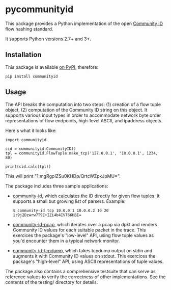 pycommunityid
=============

This package provides a Python implementation of the open
[Community ID](https://github.com/corelight/community-id-spec)
flow hashing standard.

It supports Python versions 2.7+ and 3+.

Installation
------------

This package is available [on PyPI](https://pypi.org/project/communityid/), therefore:

    pip install communityid

Usage
-----

The API breaks the computation into two steps: (1) creation of a flow
tuple object, (2) computation of the Community ID string on this
object. It supports various input types in order to accommodate
network byte order representations of flow endpoints, high-level ASCII,
and ipaddress objects.

Here's what it looks like:

    import communityid

    cid = communityid.CommunityID()
    tpl = communityid.FlowTuple.make_tcp('127.0.0.1', '10.0.0.1', 1234, 80)

    print(cid.calc(tpl))

This will print "1:mgRgpIZSu0KHDp/QrtcWZpkJpMU=".

The package includes three sample applications:

- [community-id](https://github.com/corelight/pycommunityid/blob/master/scripts/community-id),
  which calculates the ID directly for given flow tuples. It supports
  a small but growing list of parsers. Example:

      $ community-id tcp 10.0.0.1 10.0.0.2 10 20
      1:9j2Dzwrw7T9E+IZi4b4IVT66HBI=

- [community-id-pcap](https://github.com/corelight/pycommunityid/blob/master/scripts/community-id-pcap),
  which iterates over a pcap via dpkt and renders
  Community ID values for each suitable packet in the trace. This
  exercices the package's "low-level" API, using flow tuple values as
  you'd encounter them in a typical network monitor.

- [community-id-tcpdump](https://github.com/corelight/pycommunityid/blob/master/scripts/community-id-tcpdump),
  which takes tcpdump output on stdin and
  augments it with Community ID values on stdout. This exercices the
  package's "high-level" API, using ASCII representations of tuple
  values.

The package also contains a comprehensive testsuite that can serve as
reference values to verify the correctness of other
implementations. See the contents of the testing/ directory for
details.
